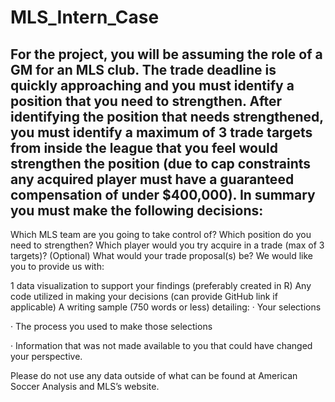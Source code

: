 # MLS_Intern_Case
## For the project, you will be assuming the role of a GM for an MLS club. The trade deadline is quickly approaching and you must identify a position that you need to strengthen.  After identifying the position that needs strengthened, you must identify a maximum of 3 trade targets from inside the league that you feel would strengthen the position (due to cap constraints any acquired player must have a guaranteed compensation of under $400,000). In summary you must make the following decisions:

Which MLS team are you going to take control of?
Which position do you need to strengthen?
Which player would you try acquire in a trade (max of 3 targets)?
(Optional) What would your trade proposal(s) be?
We would like you to provide us with:

1 data visualization to support your findings (preferably created in R)
Any code utilized in making your decisions (can provide GitHub link if applicable)
A writing sample (750 words or less) detailing:
·       Your selections

·       The process you used to make those selections

·       Information that was not made available to you that could have changed your perspective.

Please do not use any data outside of what can be found at American Soccer Analysis and MLS’s website.

